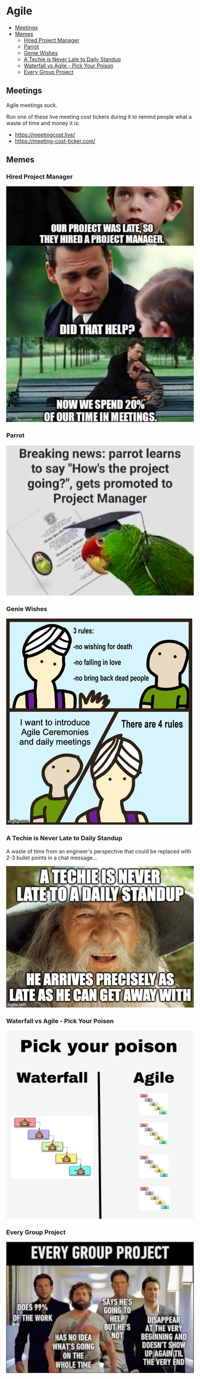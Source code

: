 # Agile

<!-- INDEX_START -->

- [Meetings](#meetings)
- [Memes](#memes)
  - [Hired Project Manager](#hired-project-manager)
  - [Parrot](#parrot)
  - [Genie Wishes](#genie-wishes)
  - [A Techie is Never Late to Daily Standup](#a-techie-is-never-late-to-daily-standup)
  - [Waterfall vs Agile - Pick Your Poison](#waterfall-vs-agile---pick-your-poison)
  - [Every Group Project](#every-group-project)

<!-- INDEX_END -->

## Meetings

Agile meetings suck.

Run one of these live meeting cost tickers during it to remind people what a waste of time and money it is:

- <https://meetingcost.live/>
- <https://meeting-cost-ticker.com/>

## Memes

### Hired Project Manager

![Hired Project Manager](images/hired_project_manager_20%25_time_in_meetings.jpg)

### Parrot

![Parrot](images/parrot_promoted_to_project_manager.jpeg)

### Genie Wishes

![Genie Wishes](images/genie_3_rules_agile_ceremonies.jpeg)

### A Techie is Never Late to Daily Standup

A waste of time from an engineer's perspective that could be replaced with 2-3 bullet points in a chat message...

![A Techie is Never Late to Daily Standup](images/a_techie_is_never_late_to_daily_standup.jpeg)

### Waterfall vs Agile - Pick Your Poison

![Waterfall vs Agile - Pick Your Poison](images/waterfall_vs_agile_pick_your_poison.jpeg)

### Every Group Project

![Every Group Project](images/every_group_project.jpeg)

